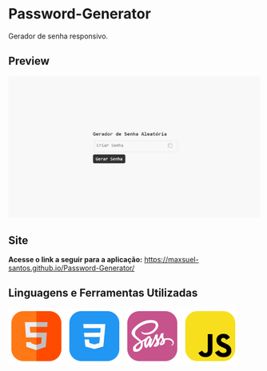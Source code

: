 # Password-Generator
Gerador de senha responsivo.

## Preview

![Preview](assets/preview-github/vid.gif)

## Site
**Acesse o link a seguir para a aplicação:** https://maxsuel-santos.github.io/Password-Generator/

## Linguagens e Ferramentas Utilizadas
![icon](https://github.com/Maxsuel-Santos/Maxsuel-Santos/raw/main/_GitHub/img/html-icon.svg)
![icon](https://github.com/Maxsuel-Santos/Maxsuel-Santos/raw/main/_GitHub/img/css-icon.svg)
![icon](https://github.com/Maxsuel-Santos/Maxsuel-Santos/raw/main/_GitHub/img/sass-icon.svg)
![icon](https://github.com/Maxsuel-Santos/Maxsuel-Santos/raw/main/_GitHub/img/javascript-icon.svg)
